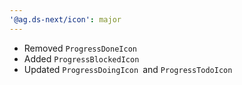 ```yaml
---
'@ag.ds-next/icon': major
---
```


- Removed `ProgressDoneIcon` 
- Added `ProgressBlockedIcon`
- Updated `ProgressDoingIcon `and `ProgressTodoIcon`
